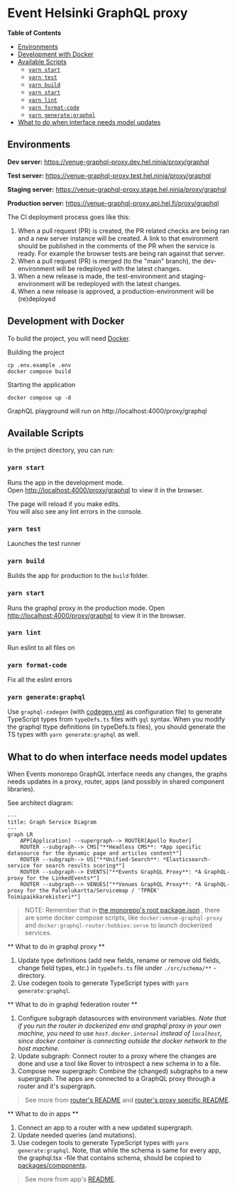 # Event Helsinki GraphQL proxy

**Table of Contents**

<!-- START doctoc generated TOC please keep comment here to allow auto update -->
<!-- DON'T EDIT THIS SECTION, INSTEAD RE-RUN doctoc TO UPDATE -->

- [Environments](#environments)
- [Development with Docker](#development-with-docker)
- [Available Scripts](#available-scripts)
  - [`yarn start`](#yarn-start)
  - [`yarn test`](#yarn-test)
  - [`yarn build`](#yarn-build)
  - [`yarn start`](#yarn-start-1)
  - [`yarn lint`](#yarn-lint)
  - [`yarn format-code`](#yarn-format-code)
  - [`yarn generate:graphql`](#yarn-generategraphql)
- [What to do when interface needs model updates](#what-to-do-when-interface-needs-model-updates)

<!-- END doctoc generated TOC please keep comment here to allow auto update -->

## Environments

**Dev server:** https://venue-graphql-proxy.dev.hel.ninja/proxy/graphql

**Test server:** https://venue-graphql-proxy.test.hel.ninja/proxy/graphql

**Staging server:** https://venue-graphql-proxy.stage.hel.ninja/proxy/graphql

**Production server:** https://venue-graphql-proxy.api.hel.fi/proxy/graphql

The CI deployment process goes like this:

1. When a pull request (PR) is created, the PR related checks are being ran and a new server instance will be created. A link to that environment should be published in the comments of the PR when the service is ready. For example the browser tests are being ran against that server.
2. When a pull request (PR) is merged (to the "main" branch), the dev-environment will be redeployed with the latest changes.
3. When a new release is made, the test-environment and staging-environment will be redeployed with the latest changes.
4. When a new release is approved, a production-environment will be (re)deployed

## Development with Docker

To build the project, you will need [Docker](https://www.docker.com/community-edition).

Building the project

    cp .env.example .env
    docker compose build

Starting the application

    docker compose up -d

GraphQL playground will run on http://localhost:4000/proxy/graphql

## Available Scripts

In the project directory, you can run:

### `yarn start`

Runs the app in the development mode.<br />
Open [http://localhost:4000/proxy/graphql](http://localhost:4000/proxy/graphql) to view it in the browser.

The page will reload if you make edits.<br />
You will also see any lint errors in the console.

### `yarn test`

Launches the test runner

### `yarn build`

Builds the app for production to the `build` folder.

### `yarn start`

Runs the graphql proxy in the production mode.
Open [http://localhost:4000/proxy/graphql](http://localhost:4000/proxy/graphql) to view it in the browser.

### `yarn lint`

Run eslint to all files on

### `yarn format-code`

Fix all the eslint errors

### `yarn generate:graphql`

Use `graphql-codegen` (with [codegen.yml](codegen.yml) as configuration file) to generate TypeScript types from `typeDefs.ts` files with `gql` syntax.
When you modify the graphql ttype definitions (in typeDefs.ts files), you should generate the TS types with `yarn generate:graphql` as well.

## What to do when interface needs model updates

When Events monorepo GraphQL interface needs any changes, the graphs needs updates in a proxy, router, apps (and possibly in shared component libraries).

See architect diagram:

```mermaid
---
title: Graph Service Diagram
---
graph LR
    APP[Application] --supergraph--> ROUTER[Apollo Router]
    ROUTER --subgraph--> CMS["**Headless CMS**: *App specific datasource for the dynamic page and articles content*"]
    ROUTER --subgraph--> US["**Unified-Search**: *Elasticsearch-service for search results scoring*"]
    ROUTER --subgraph--> EVENTS["**Events GraphQL Proxy**: *A GraphQL-proxy for the LinkedEvents*"]
    ROUTER --subgraph--> VENUES["**Venues GraphQL Proxy**: *A GraphQL-proxy for the Palvelukartta/Servicemap / 'TPREK' Toimipaikkarekisteri*"]
```

> NOTE: Remember that in [the monorepo's root package.json](../../package.json) , there are some docker compose scripts, like `docker:venue-graphql-proxy` and `docker:graphql-router:hobbies:serve` to launch dockerized services.

** What to do in graphql proxy **

1. Update type definitions (add new fields, rename or remove old fields, change field types, etc.) in `typeDefs.ts` file under `./src/schema/**` -directory.
2. Use codegen tools to generate TypeScript types with `yarn generate:graphql`.

** What to do in graphql federation router **

1. Configure subgraph datasources with environment variables. _Note that if you run the router in dockerized env and graphql proxy in your own machine, you need to use `host.docker.internal` instead of `localhost`, since docker container is connecting outside the docker network to the host machine._
2. Update subgraph: Connect router to a proxy where the changes are done and use a tool like Rover to introspect a new schema in to a file.
3. Compose new supergraph: Combine the (changed) subgraphs to a new supergraph. The apps are connected to a GraphQL proxy through a router and it's supergraph.

> See more from [router's README](../events-graphql-federation/README.md) and [router's proxy specific README](../events-graphql-federation/subgraphs/venues/README.md).

** What to do in apps **

1. Connect an app to a router with a new updated supergraph.
2. Update needed queries (and mutations).
3. Use codegen tools to generate TypeScript types with `yarn generate:graphql`. Note, that while the schema is same for every app, the graphql.tsx -file that contains schema, should be copied to [packages/components](../../packages/components/src/types/generated/graphql.tsx).

> See more from app's [README](../../apps/events-helsinki/README.md#yarn-generategraphql).
